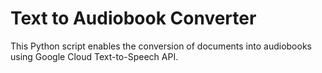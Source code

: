 # Text to Audiobook Converter

This Python script enables the conversion of documents into audiobooks using Google Cloud Text-to-Speech API.
